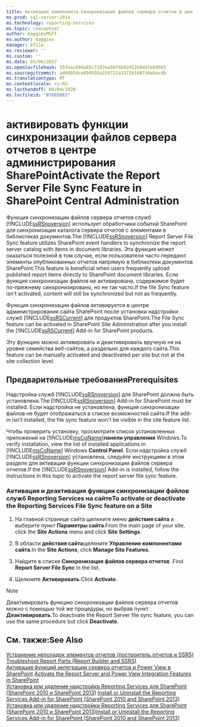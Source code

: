 ```yaml
---
title: Активация компонента Синхронизация файлов сервера отчетов в центре администрирования SharePoint | Документация Майкрософт
ms.prod: sql-server-2014
ms.technology: reporting-services
ms.topic: conceptual
author: maggiesMSFT
ms.author: maggies
manager: kfile
ms.reviewer: ''
ms.custom: ''
ms.date: 03/06/2017
ms.openlocfilehash: 55feac69da85c7287ea56f4b8245350dd7e69565
ms.sourcegitcommit: ad4d92dce894592a259721a1571b1d8736abacdb
ms.translationtype: MT
ms.contentlocale: ru-RU
ms.lasthandoff: 08/04/2020
ms.locfileid: "87665883"
---
```

# <a name="activate-the-report-server-file-sync-feature-in-sharepoint-central-administration"></a><span data-ttu-id="6b0e8-102">активировать функции синхронизации файлов сервера отчетов в центре администрирования SharePoint</span><span class="sxs-lookup"><span data-stu-id="6b0e8-102">Activate the Report Server File Sync Feature in SharePoint Central Administration</span></span>

<span data-ttu-id="6b0e8-103">Функция синхронизации файлов сервера отчетов служб [!INCLUDE[ssRSnoversion](../includes/ssrsnoversion-md.md)] использует обработчики событий SharePoint для синхронизации каталога сервера отчетов с элементами в библиотеках документов.</span><span class="sxs-lookup"><span data-stu-id="6b0e8-103">The [!INCLUDE[ssRSnoversion](../includes/ssrsnoversion-md.md)] Report Server File Sync feature utilizes SharePoint event handlers to synchronize the report server catalog with items in document libraries.</span></span> <span data-ttu-id="6b0e8-104">Эта функция может оказаться полезной в том случае, если пользователи часто передают элементы опубликованных отчетов напрямую в библиотеки документов SharePoint.</span><span class="sxs-lookup"><span data-stu-id="6b0e8-104">This feature is beneficial when users frequently upload published report items directly to SharePoint document libraries.</span></span> <span data-ttu-id="6b0e8-105">Если функция синхронизации файлов не активирована, содержимое будет по-прежнему синхронизировано, но не так часто.</span><span class="sxs-lookup"><span data-stu-id="6b0e8-105">If the file Sync feature isn't activated, content will still be synchronized but not as frequently.</span></span>  
  
<span data-ttu-id="6b0e8-106">Функция синхронизации файлов активируется в центре администрирования сайта SharePoint после установки надстройки служб [!INCLUDE[ssRSCurrent](../includes/ssrscurrent-md.md)] для продуктов SharePoint.</span><span class="sxs-lookup"><span data-stu-id="6b0e8-106">The File Sync feature can be activated in SharePoint Site Administration after you install the [!INCLUDE[ssRSCurrent](../includes/ssrscurrent-md.md)] Add-in for SharePoint products.</span></span>  
  
<span data-ttu-id="6b0e8-107">Эту функцию можно активировать и деактивировать вручную не на уровне семейства веб-сайтов, а раздельно для каждого сайта.</span><span class="sxs-lookup"><span data-stu-id="6b0e8-107">This feature can be manually activated and deactivated per site but not at the site collection level.</span></span>  
  
## <a name="prerequisites"></a><span data-ttu-id="6b0e8-108">Предварительные требования</span><span class="sxs-lookup"><span data-stu-id="6b0e8-108">Prerequisites</span></span>  
 <span data-ttu-id="6b0e8-109">Надстройка служб [!INCLUDE[ssRSnoversion](../includes/ssrsnoversion-md.md)] для SharePoint должна быть установлена.</span><span class="sxs-lookup"><span data-stu-id="6b0e8-109">The [!INCLUDE[ssRSnoversion](../includes/ssrsnoversion-md.md)] Add-in for SharePoint must be installed.</span></span> <span data-ttu-id="6b0e8-110">Если надстройка не установлена, функция синхронизации файлов не будет отображаться в списке возможностей сайта.</span><span class="sxs-lookup"><span data-stu-id="6b0e8-110">If the add-in isn't installed, the file sync feature won't be visible in the site feature list.</span></span>  
  
 <span data-ttu-id="6b0e8-111">Чтобы проверить установку, просмотрите список установленных приложений на [!INCLUDE[msCoName](../includes/msconame-md.md)]**панели управления** Windows.</span><span class="sxs-lookup"><span data-stu-id="6b0e8-111">To verify installation, view the list of installed applications in [!INCLUDE[msCoName](../includes/msconame-md.md)] Windows **Control Panel**.</span></span> <span data-ttu-id="6b0e8-112">Если надстройка служб [!INCLUDE[ssRSnoversion](../includes/ssrsnoversion-md.md)] установлена, следуйте инструкциям в этом разделе для активации функции синхронизации файлов сервера отчетов.</span><span class="sxs-lookup"><span data-stu-id="6b0e8-112">If the [!INCLUDE[ssRSnoversion](../includes/ssrsnoversion-md.md)] Add-in is installed, follow the instructions in this topic to activate the report server file sync feature.</span></span>  
  
### <a name="to-activate-or-deactivate-the-reporting-services-file-sync-feature-on-a-site"></a><span data-ttu-id="6b0e8-113">Активация и деактивация функции синхронизации файлов служб Reporting Services на сайте</span><span class="sxs-lookup"><span data-stu-id="6b0e8-113">To activate or deactivate the Reporting Services File Sync feature on a Site</span></span>  
  
1.  <span data-ttu-id="6b0e8-114">На главной странице сайта щелкните меню **действия сайта** и выберите пункт **Параметры сайта**.</span><span class="sxs-lookup"><span data-stu-id="6b0e8-114">From the main page of your site, click the **Site Actions** menu and click **Site Settings**.</span></span>  
  
2.  <span data-ttu-id="6b0e8-115">В области **действия сайта**щелкните **Управление компонентами сайта**.</span><span class="sxs-lookup"><span data-stu-id="6b0e8-115">In the **Site Actions**, click **Manage Site Features**.</span></span>  
  
3.  <span data-ttu-id="6b0e8-116">Найдите в списке **Синхронизация файлов сервера отчетов** .</span><span class="sxs-lookup"><span data-stu-id="6b0e8-116">Find **Report Server File Sync** in the list.</span></span>  
  
4.  <span data-ttu-id="6b0e8-117">Щелкните **Активировать**.</span><span class="sxs-lookup"><span data-stu-id="6b0e8-117">Click **Activate**.</span></span>  
  
> [!NOTE]  
>  <span data-ttu-id="6b0e8-118">Деактивировать функцию синхронизации файлов сервера отчетов можно с помощью той же процедуры, но выбрав пункт **Деактивировать**.</span><span class="sxs-lookup"><span data-stu-id="6b0e8-118">To deactivate the Report Server file sync feature, you can use the same procedure but click **Deactivate**.</span></span>  
  
## <a name="see-also"></a><span data-ttu-id="6b0e8-119">См. также:</span><span class="sxs-lookup"><span data-stu-id="6b0e8-119">See Also</span></span>  
 <span data-ttu-id="6b0e8-120">[Устранение неполадок элементов отчетов &#40;построитель отчетов и SSRS&#41;](report-parts-report-builder-and-ssrs.md) </span><span class="sxs-lookup"><span data-stu-id="6b0e8-120">[Troubleshoot Report Parts &#40;Report Builder and SSRS&#41;](report-parts-report-builder-and-ssrs.md) </span></span>  
 <span data-ttu-id="6b0e8-121">[Активация функций интеграции сервера отчетов и Power View в SharePoint](activate-the-report-server-and-power-view-integration-features-in-sharepoint.md) </span><span class="sxs-lookup"><span data-stu-id="6b0e8-121">[Activate the Report Server and Power View Integration Features in SharePoint](activate-the-report-server-and-power-view-integration-features-in-sharepoint.md) </span></span>  
 <span data-ttu-id="6b0e8-122">[Установка или удаление надстройки Reporting Services для SharePoint &#40;SharePoint 2010 и SharePoint 2013&#41;](install-windows/install-or-uninstall-the-reporting-services-add-in-for-sharepoint.md) </span><span class="sxs-lookup"><span data-stu-id="6b0e8-122">[Install or Uninstall the Reporting Services Add-in for SharePoint &#40;SharePoint 2010 and SharePoint 2013&#41;](install-windows/install-or-uninstall-the-reporting-services-add-in-for-sharepoint.md) </span></span>  
 [<span data-ttu-id="6b0e8-123">Установка или удаление надстройки Reporting Services для SharePoint &#40;SharePoint 2010 и SharePoint 2013&#41;</span><span class="sxs-lookup"><span data-stu-id="6b0e8-123">Install or Uninstall the Reporting Services Add-in for SharePoint &#40;SharePoint 2010 and SharePoint 2013&#41;</span></span>](install-windows/install-or-uninstall-the-reporting-services-add-in-for-sharepoint.md)  
  
  

